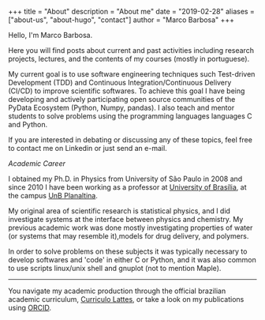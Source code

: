 +++
title = "About"
description = "About me"
date = "2019-02-28"
aliases = ["about-us", "about-hugo", "contact"]
author = "Marco Barbosa"
+++

Hello, I'm Marco Barbosa. 

Here you will find posts about current and past activities including research projects, lectures, and the contents of my courses (mostly in portuguese).

My current goal is to use software engineering techniques such Test-driven Development (TDD) and Continuous Integration/Continuous Delivery (CI/CD) to improve scientific softwares. To achieve this goal I have being developing and actively participating open source communities of the PyData Ecosystem (Python, Numpy, pandas). I also teach and 
mentor students to solve problems using the programming languages languages C and Python.

If you are interested in debating or discussing any of these topics, feel free to contact me on Linkedin or just send an e-mail.

*Academic Career*

I obtained my Ph.D. in Physics from University of São Paulo in 2008 and since 2010 I have been working as a professor at  [University of Brasília](https://www.unb.br), at the campus [UnB Planaltina](https://fup.unb.br).

My original area of scientific research is statistical physics, and I did investigate systems at the interface between physics and chemistry. My previous academic work was done mostly investigating properties of water (or systems that may resemble it),models for drug delivery, and polymers.

In order to solve problems on these subjects it was typically necessary to develop softwares and 'code' in either C or  Python, and it  was also common to use scripts linux/unix shell and gnuplot (not to mention Maple). 

***

You navigate my academic production through the official brazilian academic curriculum, [Curriculo Lattes][cv-lattes], or take a look on my publications using [ORCID](https://orcid.org/0000-0003-1798-9890). 

[cv-lattes]: http://lattes.cnpq.br/5720622055548812